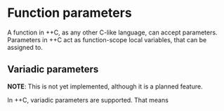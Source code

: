 # Function parameters

A function in ++C, as any other C-like language, can accept parameters. Parameters in ++C act as function-scope local variables, that can be assigned to.

## Variadic parameters

**NOTE**: This is not yet implemented, although it is a planned feature.

In ++C, variadic parameters are supported. That means 